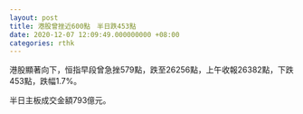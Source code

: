 ```yaml
---
layout: post
title: 港股曾挫近600點　半日跌453點
date: 2020-12-07 12:09:49.000000000 +08:00
categories: rthk
---
```


港股顯著向下，恒指早段曾急挫579點，跌至26256點，上午收報26382點，下跌453點，跌幅1.7%。

半日主板成交金額793億元。

